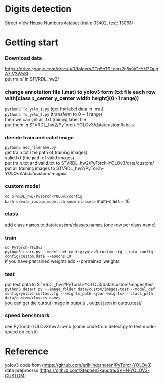 # Digits detection  
Street View House Numbers dataset (train: 33402, test: 13068)  
# Getting start  
### Download data  
<https://drive.google.com/drive/u/0/folders/1Ob5oT9Lcmz7g5mVOcYH3QugA7tV3WsSl>  
put train/ in STVRDL_hw2/  
### change annotation file (.mat) to yolov3 form (txt file each row with[class x_center y_center width height](0~1 range))  
`python3 To_yolo_1.py`  (get the label data in .mat)  
`python3 To_yolo_2.py`  (transform to 0 ~ 1 range)  
then we can get all .txt training label file  
put them in STVRDL_hw2/PyTorch-YOLOv3/data/custom/labels
### decide train and valid image  
`python3 add_filename.py`  
get train.txt (the path of training images)  
    valid.txt (the path of valid images)  
put train.txt and valid.txt to STVRDL_hw2/PyTorch-YOLOv3/data/custom/  
put all training images to STVRDL_hw2/PyTorch-YOLOv3/data/custom/images/  
### custom model  
`cd STVRDL_hw2/PyTorch-YOLOv3/config`  
`bash create_custom_model.sh <num-classes>` (num-class = 10)  
### class  
add class names to data/custom/classes.names (one row per class name)  
### train  
`cd PyTorch-YOLOv3`  
`python3 train.py --model_def config/yolov3-custom.cfg --data_config config/custom.data --epochs 10`  
if you have pretrained weights add --pretrained_weights <your weights>  
### test  
put test data to STVRDL_hw2/PyTorch-YOLOv3/data/custom/images/test  
`python3 detect.py --image_folder data/custom/images/test --model_def config/yolov3-custom.cfg --weights_path <your weights> --class_path data/custom/classes.names`  
you can get the output image in output/ , output json in output/test/
### speed benchmark
see PyTorch-YOLOv3/hw2.ipynb (some code from detect.py to test model speed on colab)
# Reference  
yolov3 code from (https://github.com/eriklindernoren/PyTorch-YOLOv3)  
data preprocess (https://github.com/StephenEkaputra/SVHN-YOLOV3-CUSTOM)
